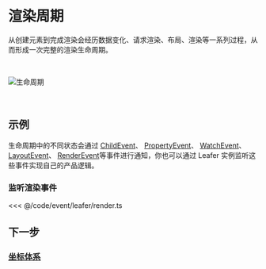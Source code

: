 # 渲染周期

从创建元素到完成渲染会经历数据变化、请求渲染、布局、渲染等一系列过程，从而形成一次完整的渲染生命周期。

<br/>

![生命周期](/svg/render_life.svg)

<br/>

## 示例

生命周期中的不同状态会通过 [ChildEvent](/reference/event/basic/Child)、 [PropertyEvent](/reference/event/basic/Property)、 [WatchEvent](/reference/event/basic/Watch)、 [LayoutEvent](/reference/event/basic/Layout)、 [RenderEvent](/reference/event/basic/Render)等事件进行通知，你也可以通过 Leafer 实例监听这些事件实现自己的产品逻辑。

### 监听渲染事件

<<< @/code/event/leafer/render.ts

## 下一步

### [坐标体系](/guide/basic/coordinate)
